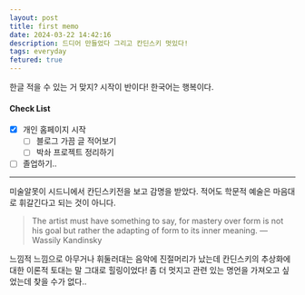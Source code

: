 ```yaml
---
layout: post
title: first memo
date: 2024-03-22 14:42:16
description: 드디어 만들었다 그리고 칸딘스키 멋있다! 
tags: everyday
fetured: true
---
```


한글 적을 수 있는 거 맞지? 시작이 반이다! 한국어는 행복이다. 

#### Check List

- [x] 개인 홈페이지 시작
  - [ ] 블로그 가끔 글 적어보기
  - [ ] 박솨 프로젝트 정리하기
- [ ] 졸업하기..

<hr>

미술알못이 시드니에서 칸딘스키전을 보고 감명을 받았다. 적어도 학문적 예술은 마음대로 휘갈긴다고 되는 것이 아니다.

> The artist must have something to say, for mastery over form is not his goal but rather the adapting of form to its inner meaning.
> —Wassily Kandinsky

느낌적 느낌으로 아무거나 휘둘러대는 음악에 진절머리가 났는데 칸딘스키의 추상화에 대한 이론적 토대는 말 그대로 힐링이었다! 좀 더 멋지고 관련 있는 명언을 가져오고 싶었는데 찾을 수가 없다..
